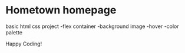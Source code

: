 # Hometown homepage
basic html css project
-flex container
-background image
-hover
-color palette


Happy Coding!